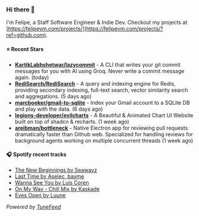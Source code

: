 ### Hi there 👋

I'm Felipe, a Staff Software Engineer & Indie Dev. Checkout my projects at [https://felipevm.com/projects/](https://felipevm.com/projects/?ref=github.com).

#### ⭐ Recent Stars
- **[KartikLabhshetwar/lazycommit](https://github.com/KartikLabhshetwar/lazycommit)** - A CLI that writes your git commit messages for you with AI using Groq. Never write a commit message again. (today)
- **[RediSearch/RediSearch](https://github.com/RediSearch/RediSearch)** - A query and indexing engine for Redis, providing secondary indexing, full-text search, vector similarity search and aggregations. (5 days ago)
- **[marcboeker/gmail-to-sqlite](https://github.com/marcboeker/gmail-to-sqlite)** - Index your Gmail account to a SQLite DB and play with the data. (6 days ago)
- **[legions-developer/evilcharts](https://github.com/legions-developer/evilcharts)** - A Beautiful &amp; Animated Chart UI Website built on top of shadcn &amp; recharts. (1 week ago)
- **[areibman/bottleneck](https://github.com/areibman/bottleneck)** - Native Electron app for reviewing pull requests dramatically faster than Github web. Specialized for handling reviews for background agents working on multiple concurrent threads (1 week ago)

#### 🎧 Spotify recent tracks
- [The New Beginnings by Seawayz](https://open.spotify.com/track/2PrTFaEza8ZPg8UNU2uCKK)
- [Last Time by Aselec, bayme](https://open.spotify.com/track/1TLC7eZBWYGd9mtuuOULbM)
- [Wanna See You by Luis Coren](https://open.spotify.com/track/0RqAxIVVabwGj3sxGrQALh)
- [On My Way - Chill Mix by Kaskade](https://open.spotify.com/track/6DJWa8i5LmmPCvR15jKMCO)
- [Eyes Open by Luune](https://open.spotify.com/track/33wEcW2cRCQTTDvV24ML81)

_Powered by [TuneFeed](https://tunefeed.app?ref=github.com)_
